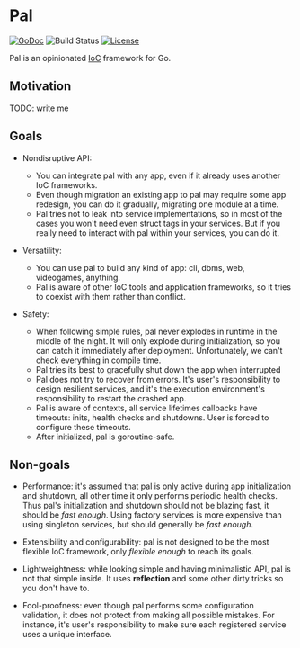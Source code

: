 # Pal

[![GoDoc](https://godoc.org/github.com/zhulik/pal?status.svg)](https://pkg.go.dev/github.com/zhulik/pal)
![Build Status](https://github.com/zhulik/pal/actions/workflows/ci.yml/badge.svg)
[![License](https://img.shields.io/github/license/zhulik/pal)](./LICENSE)

Pal is an opinionated [IoC](https://en.wikipedia.org/wiki/Inversion_of_control) framework for Go.

## Motivation

TODO: write me

## Goals
- Nondisruptive API: 
  - You can integrate pal with any app, even if it already uses another IoC frameworks.
  - Even though migration an existing app to pal may require some app redesign, you can do it gradually, 
    migrating one module at a time.
  - Pal tries not to leak into service implementations, so in most of the cases you won't need even struct tags 
    in your services. But if you really need to interact with pal within your services, you can do it.

- Versatility: 
  - You can use pal to build any kind of app: cli, dbms, web, videogames, anything.
  - Pal is aware of other IoC tools and application frameworks, so it tries to coexist with them 
    rather than conflict.

- Safety:
  - When following simple rules, pal never explodes in runtime in the middle of the night. It will only explode
    during initialization, so you can catch it immediately after deployment. Unfortunately, we can't check everything in 
    compile time.
  - Pal tries its best to gracefully shut down the app when interrupted
  - Pal does not try to recover from errors. It's user's responsibility to design resilient services, and it's the 
    execution environment's responsibility to restart the crashed app.
  - Pal is aware of contexts, all service lifetimes callbacks have timeouts: inits, health checks and shutdowns.
    User is forced to configure these timeouts.
  - After initialized, pal is goroutine-safe.

## Non-goals
- Performance: it's assumed that pal is only active during app initialization and shutdown, all other time it only 
  performs periodic health checks. Thus pal's initialization and shutdown should not be blazing fast, it should be *fast enough*. 
  Using factory services is more expensive than using singleton services, but should generally be *fast enough*.

- Extensibility and configurability: pal is not designed to be the most flexible IoC framework, only *flexible enough*
  to reach its goals.

- Lightweightness: while looking simple and having minimalistic API, pal is not that simple inside. It uses **reflection**
  and some other dirty tricks so you don't have to.

- Fool-proofness: even though pal performs some configuration validation, it does not protect from making all possible
  mistakes. For instance, it's user's responsibility to make sure each registered service uses a unique interface.
